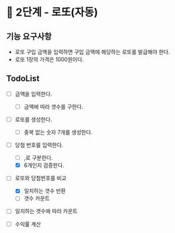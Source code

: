 # 🚀 2단계 - 로또(자동)
## 기능 요구사항
- 로또 구입 금액을 입력하면 구입 금액에 해당하는 로또를 발급해야 한다.
- 로또 1장의 가격은 1000원이다.

## TodoList
-[ ] 금액을 입력한다.
  -[ ] 금액에 따라 갯수를 구한다.
-[ ] 로또를 생성한다.
  -[ ] 중복 없는 숫자 7개를 생성한다.
-[ ] 당첨 번호를 입력한다.
  - [ ] ,로 구분한다.
  - [x] 6개인지 검증한다.
-[ ] 로또와 당첨번호를 비교
  - [x] 일치하는 갯수 반환
  - [ ] 갯수 카운트
- [ ] 일치하는 갯수에 따라 카운트
- [ ] 수익률 계산
  